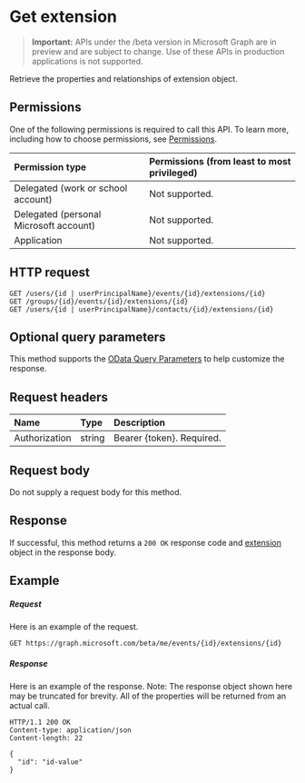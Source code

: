 # Get extension

> **Important:** APIs under the /beta version in Microsoft Graph are in preview and are subject to change. Use of these APIs in production applications is not supported.

Retrieve the properties and relationships of extension object.
## Permissions
One of the following permissions is required to call this API. To learn more, including how to choose permissions, see [Permissions](../../../concepts/permissions_reference.md).

|Permission type      | Permissions (from least to most privileged)              |
|:--------------------|:---------------------------------------------------------|
|Delegated (work or school account) | Not supported.    |
|Delegated (personal Microsoft account) | Not supported.    |
|Application | Not supported. |

## HTTP request
<!-- { "blockType": "ignored" } -->
```http
GET /users/{id | userPrincipalName}/events/{id}/extensions/{id}
GET /groups/{id}/events/{id}/extensions/{id}
GET /users/{id | userPrincipalName}/contacts/{id}/extensions/{id}
```
## Optional query parameters
This method supports the [OData Query Parameters](http://developer.microsoft.com/en-us/graph/docs/overview/query_parameters) to help customize the response.

## Request headers
| Name       | Type | Description|
|:-----------|:------|:----------|
| Authorization  | string  | Bearer {token}. Required. |

## Request body
Do not supply a request body for this method.

## Response

If successful, this method returns a `200 OK` response code and [extension](../resources/extension.md) object in the response body.
## Example
##### Request
Here is an example of the request.
<!-- {
  "blockType": "request",
  "name": "get_extension"
}-->
```http
GET https://graph.microsoft.com/beta/me/events/{id}/extensions/{id}
```
##### Response
Here is an example of the response. Note: The response object shown here may be truncated for brevity. All of the properties will be returned from an actual call.
<!-- {
  "blockType": "response",
  "truncated": true,
  "@odata.type": "microsoft.graph.extension"
} -->
```http
HTTP/1.1 200 OK
Content-type: application/json
Content-length: 22

{
  "id": "id-value"
}
```

<!-- uuid: 8fcb5dbc-d5aa-4681-8e31-b001d5168d79
2015-10-25 14:57:30 UTC -->
<!-- {
  "type": "#page.annotation",
  "description": "Get extension",
  "keywords": "",
  "section": "documentation",
  "tocPath": ""
}-->